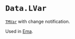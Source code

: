 # `Data.LVar`

[`TMVar`](https://hackage.haskell.org/package/stm) with change notification.

Used in [Ema](https://ema.srid.ca/).
